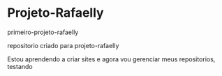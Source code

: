 # Projeto-Rafaelly
 

 primeiro-projeto-rafaelly

 repositorio criado para projeto-rafaelly

 Estou aprendendo a criar sites e agora vou gerenciar meus repositorios, testando